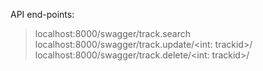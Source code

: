 API end-points:

> localhost:8000/swagger/track.search
> localhost:8000/swagger/track.update/<int: trackid>/
> localhost:8000/swagger/track.delete/<int: trackid>/